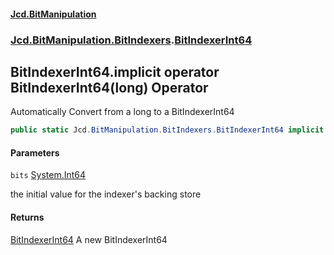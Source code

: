 ﻿#### [Jcd.BitManipulation](index.md 'index')

### [Jcd.BitManipulation.BitIndexers](Jcd.BitManipulation.BitIndexers.md 'Jcd.BitManipulation.BitIndexers').[BitIndexerInt64](Jcd.BitManipulation.BitIndexers.BitIndexerInt64.md 'Jcd.BitManipulation.BitIndexers.BitIndexerInt64')

## BitIndexerInt64.implicit operator BitIndexerInt64(long) Operator

Automatically Convert from a long to a BitIndexerInt64

```csharp
public static Jcd.BitManipulation.BitIndexers.BitIndexerInt64 implicit operator BitIndexerInt64(long bits);
```

#### Parameters

<a name='Jcd.BitManipulation.BitIndexers.BitIndexerInt64.op_ImplicitJcd.BitManipulation.BitIndexers.BitIndexerInt64(long).bits'></a>

`bits` [System.Int64](https://docs.microsoft.com/en-us/dotnet/api/System.Int64 'System.Int64')

the initial value for the indexer's backing store

#### Returns

[BitIndexerInt64](Jcd.BitManipulation.BitIndexers.BitIndexerInt64.md 'Jcd.BitManipulation.BitIndexers.BitIndexerInt64')
A new BitIndexerInt64
